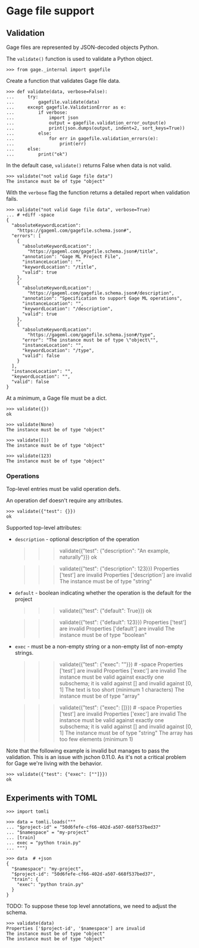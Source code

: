 # Gage file support

## Validation

Gage files are represented by JSON-decoded objects Python.

The `validate()` function is used to validate a Python object.

    >>> from gage._internal import gagefile

Create a function that validates Gage file data.

    >>> def validate(data, verbose=False):
    ...     try:
    ...         gagefile.validate(data)
    ...     except gagefile.ValidationError as e:
    ...         if verbose:
    ...             import json
    ...             output = gagefile.validation_error_output(e)
    ...             print(json.dumps(output, indent=2, sort_keys=True))
    ...         else:
    ...             for err in gagefile.validation_errors(e):
    ...                 print(err)
    ...     else:
    ...         print("ok")

In the default case, `validate()` returns False when data is not valid.

    >>> validate("not valid Gage file data")
    The instance must be of type "object"

With the `verbose` flag the function returns a detailed report when
validation fails.

    >>> validate("not valid Gage file data", verbose=True)
    ... # +diff -space
    {
      "absoluteKeywordLocation":
        "https://gageml.com/gagefile.schema.json#",
      "errors": [
        {
          "absoluteKeywordLocation":
            "https://gageml.com/gagefile.schema.json#/title",
          "annotation": "Gage ML Project File",
          "instanceLocation": "",
          "keywordLocation": "/title",
          "valid": true
        },
        {
          "absoluteKeywordLocation":
            "https://gageml.com/gagefile.schema.json#/description",
          "annotation": "Specification to support Gage ML operations",
          "instanceLocation": "",
          "keywordLocation": "/description",
          "valid": true
        },
        {
          "absoluteKeywordLocation":
            "https://gageml.com/gagefile.schema.json#/type",
          "error": "The instance must be of type \"object\"",
          "instanceLocation": "",
          "keywordLocation": "/type",
          "valid": false
        }
      ],
      "instanceLocation": "",
      "keywordLocation": "",
      "valid": false
    }

At a minimum, a Gage file must be a dict.

    >>> validate({})
    ok

    >>> validate(None)
    The instance must be of type "object"

    >>> validate([])
    The instance must be of type "object"

    >>> validate(123)
    The instance must be of type "object"

### Operations

Top-level entries must be valid operation defs.

An operation def doesn't require any attributes.

    >>> validate({"test": {}})
    ok

Supported top-level attributes:

- `description` - optional description of the operation

    >>> validate({"test": {"description": "An example, naturally"}})
    ok

    >>> validate({"test": {"description": 123}})
    Properties ['test'] are invalid
    Properties ['description'] are invalid
    The instance must be of type "string"

- `default` - boolean indicating whether the operation is the default
  for the project

    >>> validate({"test": {"default": True}})
    ok

    >>> validate({"test": {"default": 123}})
    Properties ['test'] are invalid
    Properties ['default'] are invalid
    The instance must be of type "boolean"

- `exec` - must be a non-empty string or a non-empty list of non-empty
  strings.

    >>> validate({"test": {"exec": ""}})  # -space
    Properties ['test'] are invalid
    Properties ['exec'] are invalid
    The instance must be valid against exactly one subschema;
      it is valid against [] and invalid against [0, 1]
    The text is too short (minimum 1 characters)
    The instance must be of type "array"

    >>> validate({"test": {"exec": []}})  # -space
    Properties ['test'] are invalid
    Properties ['exec'] are invalid
    The instance must be valid against exactly one subschema;
      it is valid against [] and invalid against [0, 1]
    The instance must be of type "string"
    The array has too few elements (minimum 1)

Note that the following example is invalid but manages to pass the
validation. This is an issue with jschon 0.11.0. As it's not a critical
problem for Gage we're living with the behavior.

    >>> validate({"test": {"exec": [""]}})
    ok

## Experiments with TOML

    >>> import tomli

    >>> data = tomli.loads("""
    ... "$project-id" = "50d6fefe-cf66-402d-a507-668f537bed37"
    ... "$namespace" = "my-project"
    ... [train]
    ... exec = "python train.py"
    ... """)

    >>> data  # +json
    {
      "$namespace": "my-project",
      "$project-id": "50d6fefe-cf66-402d-a507-668f537bed37",
      "train": {
        "exec": "python train.py"
      }
    }

TODO: To suppose these top level annotations, we need to adjust the
schema.

    >>> validate(data)
    Properties ['$project-id', '$namespace'] are invalid
    The instance must be of type "object"
    The instance must be of type "object"

